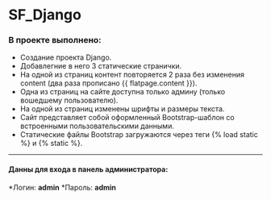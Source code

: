 # SF_Django

### В проекте выполнено: ### 
* Создание проекта Django.
* Добавлегние в него 3 статические странички.
* На одной из страниц контент повторяется 2 раза без изменения content (два раза прописано {{ flatpage.content }}).
* Одна из страниц на сайте доступна только админу (только вошедшему пользователю).
* На одной из страниц изменены шрифты и размеры текста.
* Сайт представляет собой оформленный Bootstrap-шаблон со встроенными пользовательскими данными.
* Статические файлы Bootstrap загружаются через теги {% load static %} и {% static %}.
- - - -
#### Данны для входа в панель администратора: ####
*Логин: **admin**
*Пароль: **admin**
